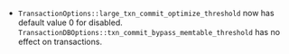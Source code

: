 * `TransactionOptions::large_txn_commit_optimize_threshold` now has default value 0 for disabled. `TransactionDBOptions::txn_commit_bypass_memtable_threshold` has no effect on transactions.
